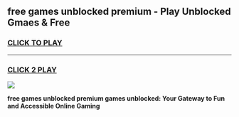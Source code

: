 
## free games unblocked premium - Play Unblocked Gmaes & Free
<h3>
<a href="https://news.freeplayer.one?title=free_games_unblocked_premium&ref=23F">CLICK TO PLAY</a></h3>
<hr>

<h3>
<a href="https://news.freeplayer.one?title=free_games_unblocked_premium&ref=23F">CLICK 2 PLAY</a>
  
</h3>

<a href="https://news.freeplayer.one?title=free_games_unblocked_premium&ref=23F/"><img src="https://clearcache.store/games.png"></a>


**free games unblocked premium games unblocked: Your Gateway to Fun and Accessible Online Gaming**

